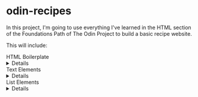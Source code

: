 # odin-recipes

In this project, I'm going to use everything I've learned in the HTML section of the Foundations Path of The Odin Project to build a basic recipe website.

This will include:

<summary> HTML Boilerplate </summary>
<details> 
1. HTML5 Doctype <br>
2. Meta Charset <br>
3. Title
</details>

<summary>Text Elements</summary>
<details>
1. Header Tags <br>
2. Paragraph Tags <br>
3. Links/Anchor Tags
</details>

<summary>List Elements</summary>
<details>
1. Ordered Lists <br>
2. Unordered Lists
</details>
